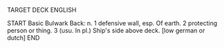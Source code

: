 TARGET DECK
ENGLISH

START
Basic
Bulwark
Back: n. 1 defensive wall, esp. Of earth. 2 protecting person or thing. 3 (usu. In pl.) Ship's side above deck. [low german or dutch]
END
